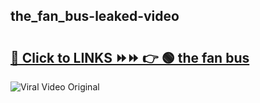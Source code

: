 
 ## the_fan_bus-leaked-video 

# <h2><a href="https://clipsfans.com/the_fan_bus&ref=git">🔗 Click to LINKS ⏩⏩ 👉 🟢 the fan bus </a></h2>

<a href="https://clipsfans.com/the_fan_bus&ref=git" rel="nofollow" data-target="animated-image.originalLink"><img src="https://i.ibb.co.com/xMMVF88/686577567.gif" alt="Viral Video Original" style="max-width: 100%; display: inline-block;" data-target="animated-image.originalImage"></a>
